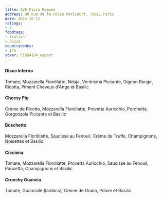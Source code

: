 ```yaml
---
title: AVE Pizza Romana
address: 90 Rue de la Folie Méricourt, 75011 Paris
date: 2024-10-12
ratings:
- 5
foodtags:
- italien
- pizza
countrycodes:
- ITA
cover: P1004184_export
---
```


#### Disco Inferno
Tomate, Mozzarella Fiordilatte, Nduja, Ventricina Piccante, Oignon Rouge, Ricotta, Piment Cheveux d'Ange et Basilic

#### Cheesy Pig
Crème de Ricotta, Mozzarella Fiordilatte, Provetta Auricchio, Porchetta, Gorgonzola Piccante et Basilic

#### Boschetto
Mozzarella Fiordilatte, Saucisse au Fenouil, Crème de Truffe, Champignons, Noisettes et Basilic

#### Cicciona
Tomate, Mozzarella Fiordilatte, Provetta Auricchio, Saucisse au Fenouil, Pancetta, Champignons et Basilic

#### Crunchy Guancia
Tomate, Guanciale (lardons), Crème de Grana, Poivre et Basilic